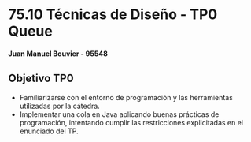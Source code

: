 # 75.10 Técnicas de Diseño - TP0 Queue
#### Juan Manuel Bouvier - 95548

## Objetivo TP0
* Familiarizarse con el entorno de programación y las herramientas utilizadas por la cátedra.
* Implementar una cola en Java aplicando buenas prácticas de programación, intentando cumplir las restricciones explicitadas en el enunciado del TP.


